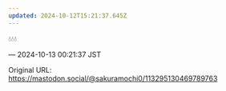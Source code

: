 ```yaml
---
updated: 2024-10-12T15:21:37.645Z
---
```


<p>💧💧💧</p>

&mdash; 2024-10-13 00:21:37 JST

Original URL: https://mastodon.social/@sakuramochi0/113295130469789763
